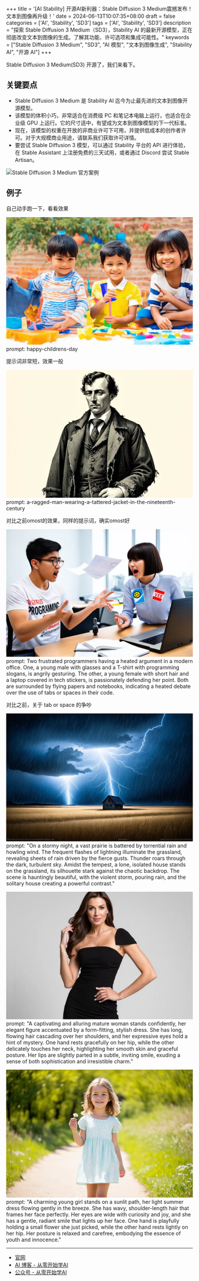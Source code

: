+++
title = '[AI Stability] 开源AI新利器：Stable Diffusion 3 Medium震撼发布！文本到图像再升级！'
date = 2024-06-13T10:07:35+08:00
draft = false
categories = ['AI', 'Stability', 'SD3']
tags = ['AI', 'Stability', 'SD3']
description = "探索 Stable Diffusion 3 Medium（SD3），Stability AI 的最新开源模型，正在彻底改变文本到图像的生成。了解其功能、许可选项和集成可能性。"
keywords = ["Stable Diffusion 3 Medium", "SD3", "AI 模型", "文本到图像生成", "Stability AI", "开源 AI"]
+++

Stable Diffusion 3 Medium(SD3) 开源了，我们来看下。

## 关键要点

- Stable Diffusion 3 Medium 是 Stability AI 迄今为止最先进的文本到图像开源模型。
- 该模型的体积小巧，非常适合在消费级 PC 和笔记本电脑上运行，也适合在企业级 GPU 上运行。它的尺寸适中，有望成为文本到图像模型的下一代标准。
- 现在，该模型的权重在开放的非商业许可下可用，并提供低成本的创作者许可。对于大规模商业用途，请联系我们获取许可详情。
- 要尝试 Stable Diffusion 3 模型，可以通过 Stability 平台的 API 进行体验，在 Stable Assistant 上注册免费的三天试用，或者通过 Discord 尝试 Stable Artisan。

![Stable Diffusion 3 Medium 官方案例](https://images.squarespace-cdn.com/content/v1/6213c340453c3f502425776e/ffc6a51a-ee29-4ac3-89bc-6907bbc6b2c6/blog_post.jpg?format=2500w)

## 例子

自己动手跑一下，看看效果

![happy-childrens-day](happy-childrens-day.webp)
prompt: happy-childrens-day

提示词非常短，效果一般

![a-ragged-man-wearing-a-tattered-jacket-in-the-nineteenth-century](a-ragged-man-wearing-a-tattered-jacket-in-the-nineteenth-century.webp)
prompt: a-ragged-man-wearing-a-tattered-jacket-in-the-nineteenth-century

对比之前omost的效果，同样的提示词，确实omost好

![tab-or-space](tab-or-space.webp)
prompt: Two frustrated programmers having a heated argument in a modern office. One, a young male with glasses and a T-shirt with programming slogans, is angrily gesturing. The other, a young female with short hair and a laptop covered in tech stickers, is passionately defending her point. Both are surrounded by flying papers and notebooks, indicating a heated debate over the use of tabs or spaces in their code.

对比之前，关于 tab or space 的争吵

![storm-prairie](storm-prairie.webp)
prompt: "On a stormy night, a vast prairie is battered by torrential rain and howling wind. The frequent flashes of lightning illuminate the grassland, revealing sheets of rain driven by the fierce gusts. Thunder roars through the dark, turbulent sky. Amidst the tempest, a lone, isolated house stands on the grassland, its silhouette stark against the chaotic backdrop. The scene is hauntingly beautiful, with the violent storm, pouring rain, and the solitary house creating a powerful contrast."

![mature-woman](mature-woman.webp)
prompt: "A captivating and alluring mature woman stands confidently, her elegant figure accentuated by a form-fitting, stylish dress. She has long, flowing hair cascading over her shoulders, and her expressive eyes hold a hint of mystery. One hand rests gracefully on her hip, while the other delicately touches her neck, highlighting her smooth skin and graceful posture. Her lips are slightly parted in a subtle, inviting smile, exuding a sense of both sophistication and irresistible charm."

![young-girl](young-girl.webp)  
prompt: "A charming young girl stands on a sunlit path, her light summer dress flowing gently in the breeze. She has wavy, shoulder-length hair that frames her face perfectly. Her eyes are wide with curiosity and joy, and she has a gentle, radiant smile that lights up her face. One hand is playfully holding a small flower she just picked, while the other hand rests lightly on her hip. Her posture is relaxed and carefree, embodying the essence of youth and innocence."

---

- [官网](https://stability.ai/news/stable-diffusion-3-medium)
- [AI 博客 - 从零开始学AI](https://ai-blog.aihub2022.top/zh/post/ai-stability-stable-diffusion-3-medium/)
- [公众号 - 从零开始学AI](https://mp.weixin.qq.com/s?__biz=MzA3MDIyNTgzNA==&mid=2649977468&idx=1&sn=9fc9cdb35831ab8bc29327662cf643e2&chksm=86c7c8b9b1b041af790473072f82d8340c0228887488d45ddea48cbce58662f7773da36fda75#rd)
<!-- - [CSDN - 从零开始学AI](...) -->
<!-- - [掘金 - 从零开始学AI](...) -->
<!-- - [知乎 - 从零开始学AI](...) -->
<!-- - [阿里云 - 从零开始学AI](...) -->
<!-- - [腾讯云 - 从零开始学AI](...) -->
